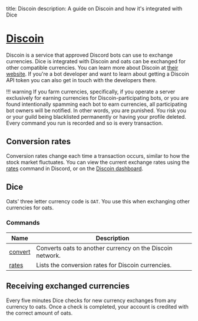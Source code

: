 title: Discoin
description: A guide on Discoin and how it's integrated with Dice

# [Discoin](https://discoin.gitbook.io/docs/)

Discoin is a service that approved Discord bots can use to exchange currencies.
Dice is integrated with Discoin and oats can be exchanged for other compatible currencies.
You can learn more about Discoin at [their website](https://discoin.gitbook.io/docs/users-guide).
If you're a bot developer and want to learn about getting a Discoin API token you can also get in touch with the developers there.

<!-- prettier-ignore-start -->
!!! warning
    If you farm currencies, specifically, if you operate a server exclusively for earning currencies for Discoin-participating bots, or you are found intentionally spamming each bot to earn currencies, all participating bot owners will be notified.
    In other words, you are punished.
    You risk you or your guild being blacklisted permanently or having your profile deleted.
    Every command you run is recorded and so is every transaction.
<!-- prettier-ignore-end -->

## Conversion rates

Conversion rates change each time a transaction occurs, similar to how the stock market fluctuates.
You can view the current exchange rates using the [rates](/commands/economy/rates) command in Discord, or on the [Discoin dashboard](https://dash.discoin.zws.im/#/currencies).

## Dice

Oats' three letter currency code is `OAT`. You use this when exchanging other currencies for oats.

### Commands

| Name                                 | Description                                               |
| ------------------------------------ | --------------------------------------------------------- |
| [convert](/commands/economy/convert) | Converts oats to another currency on the Discoin network. |
| [rates](/commands/economy/rates)     | Lists the conversion rates for Discoin currencies.        |

## Receiving exchanged currencies

Every five minutes Dice checks for new currency exchanges from any currency to oats.
Once a check is completed, your account is credited with the correct amount of oats.
